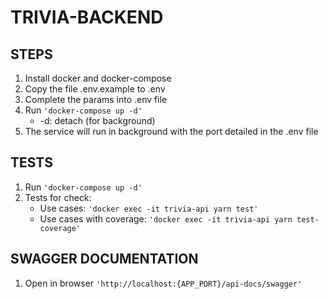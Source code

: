 # TRIVIA-BACKEND

## STEPS

1. Install docker and docker-compose
2. Copy the file .env.example to .env
3. Complete the params into .env file
4. Run `'docker-compose up -d'`
    - -d: detach (for background)
5. The service will run in background with the port detailed in the .env file

## TESTS

1. Run `'docker-compose up -d'`
2. Tests for check:
    - Use cases: `'docker exec -it trivia-api yarn test'`
    - Use cases with coverage: `'docker exec -it trivia-api yarn test-coverage'`

## SWAGGER DOCUMENTATION
1. Open in browser `'http://localhost:{APP_PORT}/api-docs/swagger'`

